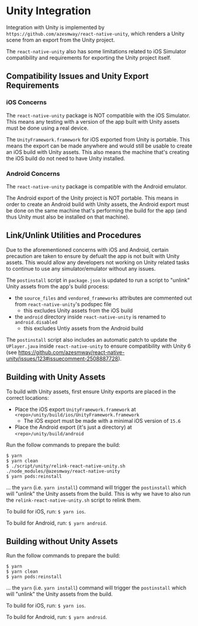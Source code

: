 # Unity Integration

Integration with Unity is implemented by `https://github.com/azesmway/react-native-unity`,
which renders a Unity scene from an export from the Unity project.

The `react-native-unity` also has some limitations related to iOS Simulator
compatibility and requirements for exporting the Unity project itself.

## Compatibility Issues and Unity Export Requirements

### iOS Concerns

The `react-native-unity` package is NOT compatible with the iOS Simulator. This
means any testing with a version of the app built with Unity assets must be
done using a real device.

The `UnityFramework.framework` for iOS exported from Unity is portable. This
means the export can be made anywhere and would still be usable to create an
iOS build with Unity assets. This also means the machine that's creating the
iOS build do not need to have Unity installed.

### Android Concerns

The `react-native-unity` package is compatible with the Android emulator.

The Android export of the Unity project is NOT portable. This means in order to
create an Android build with Unity assets, the Android export must be done on
the same machine that's performing the build for the app (and thus Unity must
also be installed on that machine).

## Link/Unlink Utilities and Procedures

Due to the aforementioned concerns with iOS and Android, certain precaution
are taken to ensure by defualt the app is not built with Unity assets. This
would allow any developers not working on Unity related tasks to continue to
use any simulator/emulator without any issues.

The `postinstall` script in `package.json` is updated to run a script to
"unlink" Unity assets from the app's build process:

* the `source_files` and `vendored_frameworks` attributes are commented out
  from `react-native-unity`'s podspec file
  * this excludes Unity assets from the iOS build
* the `android` directory inside `react-native-unity` is renamed to
  `android.disabled`
  * this excludes Untiy assets from the Android build

The `postinstall` script also includes an automatic patch to update the
`UPlayer.java` inside `react-native-unity` to ensure compatibility with Unity 6
(see https://github.com/azesmway/react-native-unity/issues/123#issuecomment-2508887728).

## Building with Unity Assets

To build with Unity assets, first ensure Unity exports are placed in the
correct locations:

* Place the iOS export `UnityFramework.framework` at
  `<repo>/unity/build/ios/UnityFramework.framework`
  * The iOS export must be made with a minimal iOS version of `15.6`
* Place the Android export (it's just a directory) at `<repo>/unity/build/android`

Run the follow commands to prepare the build:

```
$ yarn
$ yarn clean
$ ./script/unity/relink-react-native-unity.sh ./node_modules/@azesmway/react-native-unity
$ yarn pods:reinstall
```

... the `yarn` (i.e. `yarn install`) command will trigger the `postinstall`
which will "unlink" the Unity assets from the build. This is why we have to
also run the `relink-react-native-unity.sh` script to relink them.

To build for iOS, run: `$ yarn ios`.

To build for Android, run: `$ yarn android`.

## Building without Unity Assets

Run the follow commands to prepare the build:

```
$ yarn
$ yarn clean
$ yarn pods:reinstall
```

... the `yarn` (i.e. `yarn install`) command will trigger the `postinstall`
which will "unlink" the Unity assets from the build.

To build for iOS, run: `$ yarn ios`.

To build for Android, run: `$ yarn android`.
